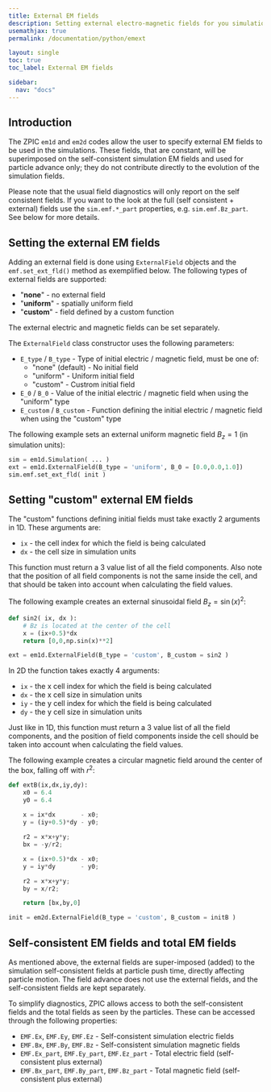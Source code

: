 ```yaml
---
title: External EM fields
description: Setting external electro-magnetic fields for you simulation
usemathjax: true
permalink: /documentation/python/emext

layout: single
toc: true
toc_label: External EM fields

sidebar:
  nav: "docs"
---
```


## Introduction

The ZPIC `em1d` and `em2d` codes allow the user to specify external EM fields to be used in the simulations. These fields, that are constant, will be superimposed on the self-consistent simulation EM fields and used for particle advance only; they do not contribute directly to the evolution of the simulation fields.

Please note that the usual field diagnostics will only report on the self consistent fields. If you want to the look at the full (self consistent + external) fields use the `sim.emf.*_part` properties, e.g. `sim.emf.Bz_part`. See below for more details.

## Setting the external EM fields

Adding an external field is done using `ExternalField` objects and the `emf.set_ext_fld()` method as exemplified below. The following types of external fields are supported:

* "**none**" - no external field
* "**uniform**" - spatially uniform field
* "**custom**" - field defined by a custom function

The external electric and magnetic fields can be set separately.

The `ExternalField` class constructor uses the following parameters:

* `E_type` / `B_type` - Type of initial electric / magnetic field, must be one of:
  * "none" (default) - No initial field
  * "uniform" - Uniform initial field
  * "custom" - Custrom initial field
* `E_0` / `B_0` - Value of the initial electric / magnetic field when using the "uniform" type
* `E_custom` / `B_custom` - Function defining the initial electric / magnetic field when using the "custom" type

The following example sets an external uniform magnetic field $B_z = 1$ (in simulation units):

```python
sim = em1d.Simulation( ... )
ext = em1d.ExternalField(B_type = 'uniform', B_0 = [0.0,0.0,1.0])
sim.emf.set_ext_fld( init )
```

## Setting "custom" external EM fields

The "custom" functions defining initial fields must take exactly 2 arguments in 1D. These arguments are:

* `ix` - the cell index for which the field is being calculated
* `dx` - the cell size in simulation units

This function must return a 3 value list of all the field components. Also note that the position of all field components is not the same inside the cell, and that should be taken into account when calculating the field values.

The following example creates an external sinusoidal field $B_z = \sin(x)^2$:

```python
def sin2( ix, dx ):
    # Bz is located at the center of the cell
    x = (ix+0.5)*dx
    return [0,0,np.sin(x)**2]

ext = em1d.ExternalField(B_type = 'custom', B_custom = sin2 )
```

In 2D the function takes exactly 4 arguments:

* `ix` - the x cell index for which the field is being calculated
* `dx` - the x cell size in simulation units
* `iy` - the y cell index for which the field is being calculated
* `dy` - the y cell size in simulation units

Just like in 1D, this function must return a 3 value list of all the field components, and the position of field components inside the cell should be taken into account when calculating the field values.

The following example creates a circular magnetic field around the center of the box, falling off with $r^2$:

```python
def extB(ix,dx,iy,dy):
    x0 = 6.4
    y0 = 6.4
    
    x = ix*dx       - x0;
    y = (iy+0.5)*dy - y0;

    r2 = x*x+y*y;
    bx = -y/r2;

    x = (ix+0.5)*dx - x0;
    y = iy*dy       - y0;

    r2 = x*x+y*y;
    by = x/r2;

    return [bx,by,0] 

init = em2d.ExternalField(B_type = 'custom', B_custom = initB )
```

## Self-consistent EM fields and total EM fields

As mentioned above, the external fields are super-imposed (added) to the simulation self-consistent fields at particle push time, directly affecting particle motion. The field advance does not use the external fields, and the self-consistent fields are kept separately.

To simplify diagnostics, ZPIC allows access to both the self-consistent fields and the total fields as seen by the particles. These can be accessed through the following properties:

* `EMF.Ex`, `EMF.Ey`, `EMF.Ez` - Self-consistent simulation electric fields
* `EMF.Bx`, `EMF.By`, `EMF.Bz` - Self-consistent simulation magnetic fields
* `EMF.Ex_part`, `EMF.Ey_part`, `EMF.Ez_part` - Total electric field (self-consistent plus external)
* `EMF.Bx_part`, `EMF.By_part`, `EMF.Bz_part` - Total magnetic field (self-consistent plus external)
